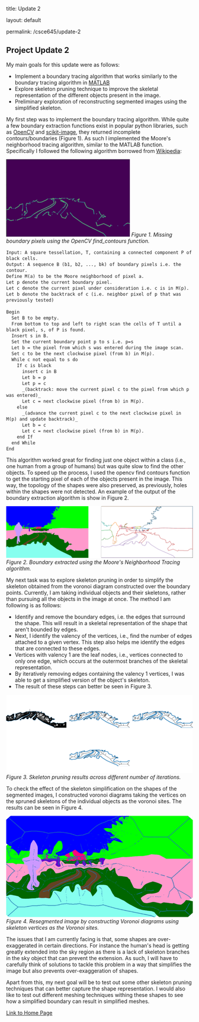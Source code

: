 title: Update 2

layout: default

permalink: /csce645/update-2

## Project Update 2

My main goals for this update were as follows:
- Implement a boundary tracing algorithm that works similarly to the boundary tracing algorithm in [MATLAB](https://www.mathworks.com/help/images/ref/bwboundaries.html)
- Explore skeleton pruning technique to improve the skeletal representation of the different objects present in the image.
- Preliminary exploration of reconstructing segmented images using the simplified skeleton. 
 
My first step was to implement the boundary tracing algorithm. While quite a few boundary extraction functions exist in popular python libraries, such as [OpenCV](https://docs.opencv.org/3.4/d4/d73/tutorial_py_contours_begin.html) and [scikit-image](https://scikit-image.org/docs/dev/auto_examples/edges/plot_contours.html), they returned incomplete contours/boundaries (Figure 1). As such I implemented the Moore's neighborhood tracing algorithm, similar to the MATLAB function. Specifically I followed the following algorithm borrowed from [Wikipedia](https://en.wikipedia.org/wiki/Moore_neighborhood): 

![fig01](/assets/images/missing_contour.png) *Figure 1. Missing boundary pixels using the OpenCV find_contours function.*


    Input: A square tessellation, T, containing a connected component P of black cells.
    Output: A sequence B (b1, b2, ..., bk) of boundary pixels i.e. the contour.
    Define M(a) to be the Moore neighborhood of pixel a.
    Let p denote the current boundary pixel.
    Let c denote the current pixel under consideration i.e. c is in M(p).
    Let b denote the backtrack of c (i.e. neighbor pixel of p that was previously tested)

    Begin
      Set B to be empty.
      From bottom to top and left to right scan the cells of T until a black pixel, s, of P is found.
      Insert s in B.
      Set the current boundary point p to s i.e. p=s
      Let b = the pixel from which s was entered during the image scan.
      Set c to be the next clockwise pixel (from b) in M(p).
      While c not equal to s do
        If c is black
          insert c in B
          Let b = p
          Let p = c
          _(backtrack: move the current pixel c to the pixel from which p was entered)_
          Let c = next clockwise pixel (from b) in M(p).
        else
          _(advance the current pixel c to the next clockwise pixel in M(p) and update backtrack)_
          Let b = c
          Let c = next clockwise pixel (from b) in M(p).
        end If
      end While
    End

This algorithm worked great for finding just one object within a class (i.e., one human from a group of humans) but was quite slow to find the other objects. To speed up the process, I used the opencv find contours function to get the starting pixel of each of the objects present in the image. This way, the topology of the shapes were also preserved, as previously, holes within the shapes were not detected. An example of the output of the boundary extraction algorithm is show in Figure 2.

![fig02](/assets/images/boundary_00.png) *Figure 2. Boundary extracted using the Moore's Neighborhood Tracing algorithm.*

My next task was to explore skeleton pruning in order to simplify the skeleton obtained from the voronoi diagram constructed over the boundary points. Currently, I am taking individual objects and their skeletons, rather than pursuing all the objects in the image at once. The method I am following is as follows:
- Identify and remove the boundary edges, i.e. the edges that surround the shape. This will result in a skeletal representation of the shape that aren't bounded by edges.
- Next, I identify the valency of the vertices, i.e., find the number of edges attached to a given vertex. This step also helps me identify the edges that are connected to these edges.
- Vertices with valency 1 are the leaf nodes, i.e., vertices connected to only one edge, which occurs at the outermost branches of the skeletal representation.
- By iteratively removing edges containing the valency 1 vertices, I was able to get a simplified version of the object's skeleton. 
- The result of these steps can better be seen in Figure 3.

![fig03](/assets/images/fig3.png) *Figure 3. Skeleton pruning results across different number of iterations.*

To check the effect of the skeleton simplification on the shapes of the segmented images, I constructed voronoi diagrams taking the vertices on the spruned skeletons of the individual objects as the voronoi sites. The results can be seen in Figure 4.

![fig04](/assets/images/figure4.png) *Figure 4. Resegmented image by constructing Voronoi diagrams using skeleton vertices as the Voronoi sites.*

The issues that I am currently facing is that, some shapes are over-exaggerated in certain directions. For instance the human's head is getting greatly extended into the sky region as there is a lack of skeleton branches in the sky object that can prevent the extension. As such, I will have to carefully think of solutions to tackle this problem in a way that simplifies the image but also prevents over-exaggeration of shapes. 

Apart from this, my next goal will be to test out some other skeleton pruning techniques that can better capture the shape representation. I would also like to test out different meshing techniques withing these shapes to see how a simplified boundary can result in simplified meshes.


[Link to Home Page](https://sjvyas.github.io/csce645/)
